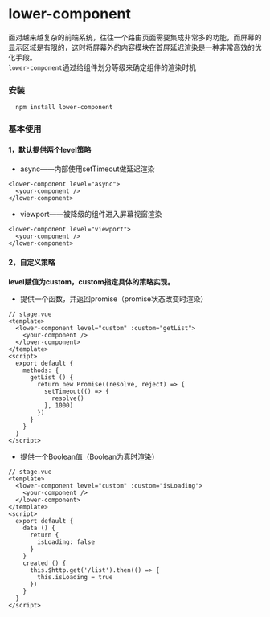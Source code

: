 # lower-component

面对越来越复杂的前端系统，往往一个路由页面需要集成非常多的功能，而屏幕的显示区域是有限的，这时将屏幕外的内容模块在首屏延迟渲染是一种非常高效的优化手段。    
`lower-component`通过给组件划分等级来确定组件的渲染时机

### 安装
```
  npm install lower-component
```
### 基本使用
#### 1，默认提供两个level策略   

* async——内部使用setTimeout做延迟渲染

```
<lower-component level="async">
  <your-component />
</lower-component>
```
* viewport——被降级的组件进入屏幕视窗渲染

```
<lower-component level="viewport">
  <your-component />
</lower-component>
```
#### 2，自定义策略
**level赋值为custom，custom指定具体的策略实现。**   

* 提供一个函数，并返回promise（promise状态改变时渲染）

```
// stage.vue
<template>
  <lower-component level="custom" :custom="getList">
    <your-component />
  </lower-component>
</template>
<script>
  export default {
    methods: {
      getList () {
        return new Promise((resolve, reject) => {
          setTimeout(() => {
            resolve()
          }, 1000)
        })
      }
    }
  }	
</script>
```
* 提供一个Boolean值（Boolean为真时渲染） 

```
// stage.vue
<template>
  <lower-component level="custom" :custom="isLoading">
    <your-component />
  </lower-component>
</template>
<script>
  export default {
    data () {
      return {
        isLoading: false
      }
    }
    created () {
      this.$http.get('/list').then(() => {
        this.isLoading = true
      })
    }
  }	
</script>
```
